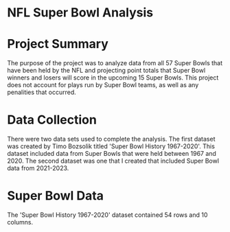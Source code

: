 # NFL Super Bowl Analysis

# Project Summary

The purpose of the project was to analyze data from all 57 Super Bowls that have been held by the NFL and projecting
point totals that Super Bowl winners and losers will score in the upcoming 15 Super Bowls. This project does not account
for plays run by Super Bowl teams, as well as any penalities that occurred.

# Data Collection

There were two data sets used to complete the analysis. The first dataset was created by Timo Bozsolik titled 'Super Bowl History 1967-2020'. This dataset included data from Super Bowls that were held between 1967 and 2020. The second dataset was one that I created that included Super Bowl data from 2021-2023.

# Super Bowl Data

The 'Super Bowl History 1967-2020' dataset contained 54 rows and 10 columns. 


